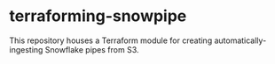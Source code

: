 # terraforming-snowpipe

This repository houses a Terraform module for creating automatically-ingesting Snowflake
pipes from S3.
